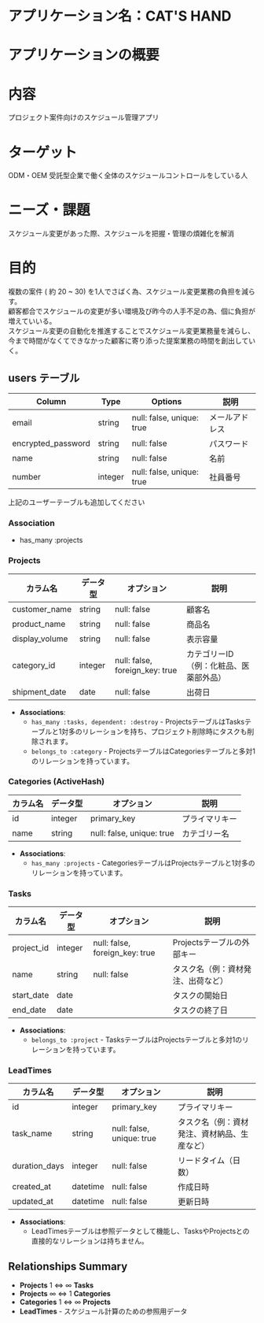 # アプリケーション名：CAT'S HAND

# アプリケーションの概要
# 内容  
プロジェクト案件向けのスケジュール管理アプリ  
# ターゲット  
ODM・OEM 受託型企業で働く全体のスケジュールコントロールをしている人  
# ニーズ・課題  
スケジュール変更があった際、スケジュールを把握・管理の煩雑化を解消  
# 目的  
複数の案件 ( 約 20 ~ 30) を1人でさばく為、スケジュール変更業務の負担を減らす。  
顧客都合でスケジュールの変更が多い環境及び昨今の人手不足の為、個に負担が増えていいる。  
スケジュール変更の自動化を推進することでスケジュール変更業務量を減らし、  
今まで時間がなくてできなかった顧客に寄り添った提案業務の時間を創出していく。

## users テーブル

| Column             | Type    | Options                   | 説明           |
| ------------------ | ------- | ------------------------- | -------------- |
| email              | string  | null: false, unique: true | メールアドレス   |
| encrypted_password | string  | null: false               | パスワード      |
| name               | string  | null: false               | 名前           |
| number             | integer | null: false, unique: true | 社員番号        |

上記のユーザーテーブルも追加してください

### Association
- has_many :projects

### Projects
| カラム名         | データ型       | オプション                           | 説明                               |
|-----------------|---------------|-----------------------------------|-----------------------------------|
| customer_name   | string        | null: false                       | 顧客名                              |
| product_name    | string        | null: false                       | 商品名                              |
| display_volume  | string        | null: false                       | 表示容量                            |
| category_id     | integer       | null: false, foreign_key: true    | カテゴリーID（例：化粧品、医薬部外品）|
| shipment_date   | date          | null: false                       | 出荷日                              |


- **Associations**:
  - `has_many :tasks, dependent: :destroy` - ProjectsテーブルはTasksテーブルと1対多のリレーションを持ち、プロジェクト削除時にタスクも削除されます。
  - `belongs_to :category` - ProjectsテーブルはCategoriesテーブルと多対1のリレーションを持っています。

### Categories (ActiveHash)
| カラム名        | データ型       | オプション                           | 説明                               |
|----------------|---------------|-----------------------------------|-----------------------------------|
| id             | integer       | primary_key                       | プライマリキー                      |
| name           | string        | null: false, unique: true         | カテゴリー名                        |

- **Associations**:
  - `has_many :projects` - CategoriesテーブルはProjectsテーブルと1対多のリレーションを持っています。

### Tasks
| カラム名        | データ型       | オプション                           | 説明                               |
|----------------|---------------|-----------------------------------|-----------------------------------|
| project_id     | integer       | null: false, foreign_key: true    | Projectsテーブルの外部キー           |
| name           | string        | null: false                       | タスク名（例：資材発注、出荷など）      |
| start_date     | date          |                                   | タスクの開始日                       |
| end_date       | date          |                                   | タスクの終了日                       |


- **Associations**:
  - `belongs_to :project` - TasksテーブルはProjectsテーブルと多対1のリレーションを持っています。

### LeadTimes
| カラム名        | データ型       | オプション                           | 説明                               |
|----------------|---------------|-----------------------------------|-----------------------------------|
| id             | integer       | primary_key                       | プライマリキー                      |
| task_name      | string        | null: false, unique: true         | タスク名（例：資材発注、資材納品、生産など） |
| duration_days  | integer       | null: false                       | リードタイム（日数）                 |
| created_at     | datetime      | null: false                       | 作成日時                            |
| updated_at     | datetime      | null: false                       | 更新日時                            |

- **Associations**:
  - LeadTimesテーブルは参照データとして機能し、TasksやProjectsとの直接的なリレーションは持ちません。

## Relationships Summary

- **Projects** 1 ⇔ ∞ **Tasks**  
- **Projects** ∞ ⇔ 1 **Categories**
- **Categories** 1 ⇔ ∞ **Projects**
- **LeadTimes** - スケジュール計算のための参照用データ